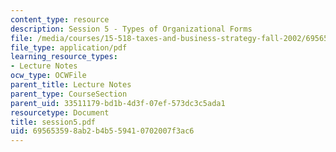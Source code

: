 ```yaml
---
content_type: resource
description: Session 5 - Types of Organizational Forms
file: /media/courses/15-518-taxes-and-business-strategy-fall-2002/695653598ab2b4b559410702007f3ac6_session5.pdf
file_type: application/pdf
learning_resource_types:
- Lecture Notes
ocw_type: OCWFile
parent_title: Lecture Notes
parent_type: CourseSection
parent_uid: 33511179-bd1b-4d3f-07ef-573dc3c5ada1
resourcetype: Document
title: session5.pdf
uid: 69565359-8ab2-b4b5-5941-0702007f3ac6
---
```

